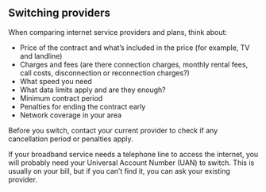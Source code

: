 ##  Switching providers

When comparing internet service providers and plans, think about:

  * Price of the contract and what’s included in the price (for example, TV and landline) 
  * Charges and fees (are there connection charges, monthly rental fees, call costs, disconnection or reconnection charges?) 
  * What speed you need 
  * What data limits apply and are they enough? 
  * Minimum contract period 
  * Penalties for ending the contract early 
  * Network coverage in your area 

Before you switch, contact your current provider to check if any cancellation
period or penalties apply.

If your broadband service needs a telephone line to access the internet, you
will probably need your Universal Account Number (UAN) to switch. This is
usually on your bill, but if you can’t find it, you can ask your existing
provider.

